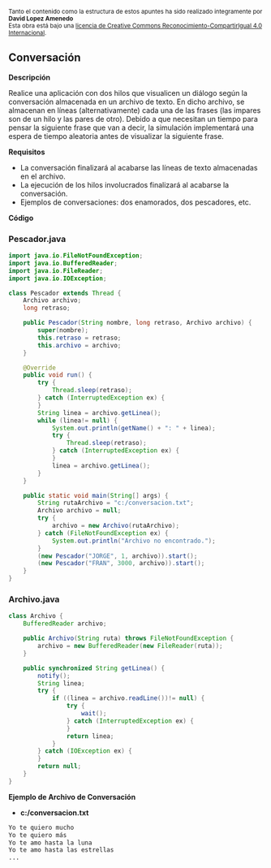 <br>
<small>Tanto el contenido como la estructura de estos apuntes ha sido realizado integramente por <b>David Lopez Amenedo</b></small><br>
<small>Esta obra está bajo una <a href="https://creativecommons.org/licenses/by-sa/4.0/">licencia de Creative Commons Reconocimiento-CompartirIgual 4.0 Internacional</a>.</small>


## Conversación


**Descripción**


Realice una aplicación con dos hilos que visualicen un diálogo según la conversación almacenada en un archivo de texto. En dicho archivo, se almacenan en líneas (alternativamente) cada una de las frases (las impares son de un hilo y las pares de otro). Debido a que necesitan un tiempo para pensar la siguiente frase que van a decir, la simulación implementará una espera de tiempo aleatoria antes de visualizar la siguiente frase.

**Requisitos**

* La conversación finalizará al acabarse las líneas de texto almacenadas en el archivo.
* La ejecución de los hilos involucrados finalizará al acabarse la conversación.
* Ejemplos de conversaciones: dos enamorados, dos pescadores, etc.

**Código**


### Pescador.java
```java
import java.io.FileNotFoundException;
import java.io.BufferedReader;
import java.io.FileReader;
import java.io.IOException;

class Pescador extends Thread {
    Archivo archivo;
    long retraso;

    public Pescador(String nombre, long retraso, Archivo archivo) {
        super(nombre);
        this.retraso = retraso;
        this.archivo = archivo;
    }

    @Override
    public void run() {
        try {
            Thread.sleep(retraso);
        } catch (InterruptedException ex) {
        }
        String linea = archivo.getLinea();
        while (linea!= null) {
            System.out.println(getName() + ": " + linea);
            try {
                Thread.sleep(retraso);
            } catch (InterruptedException ex) {
            }
            linea = archivo.getLinea();
        }
    }

    public static void main(String[] args) {
        String rutaArchivo = "c:/conversacion.txt";
        Archivo archivo = null;
        try {
            archivo = new Archivo(rutaArchivo);
        } catch (FileNotFoundException ex) {
            System.out.println("Archivo no encontrado.");
        }
        (new Pescador("JORGE", 1, archivo)).start();
        (new Pescador("FRAN", 3000, archivo)).start();
    }
}
```

### Archivo.java
```java
class Archivo {
    BufferedReader archivo;

    public Archivo(String ruta) throws FileNotFoundException {
        archivo = new BufferedReader(new FileReader(ruta));
    }

    public synchronized String getLinea() {
        notify();
        String linea;
        try {
            if ((linea = archivo.readLine())!= null) {
                try {
                    wait();
                } catch (InterruptedException ex) {
                }
                return linea;
            }
        } catch (IOException ex) {
        }
        return null;
    }
}
```

**Ejemplo de Archivo de Conversación**


* **c:/conversacion.txt**

```python
Yo te quiero mucho
Yo te quiero más
Yo te amo hasta la luna
Yo te amo hasta las estrellas
...
```
